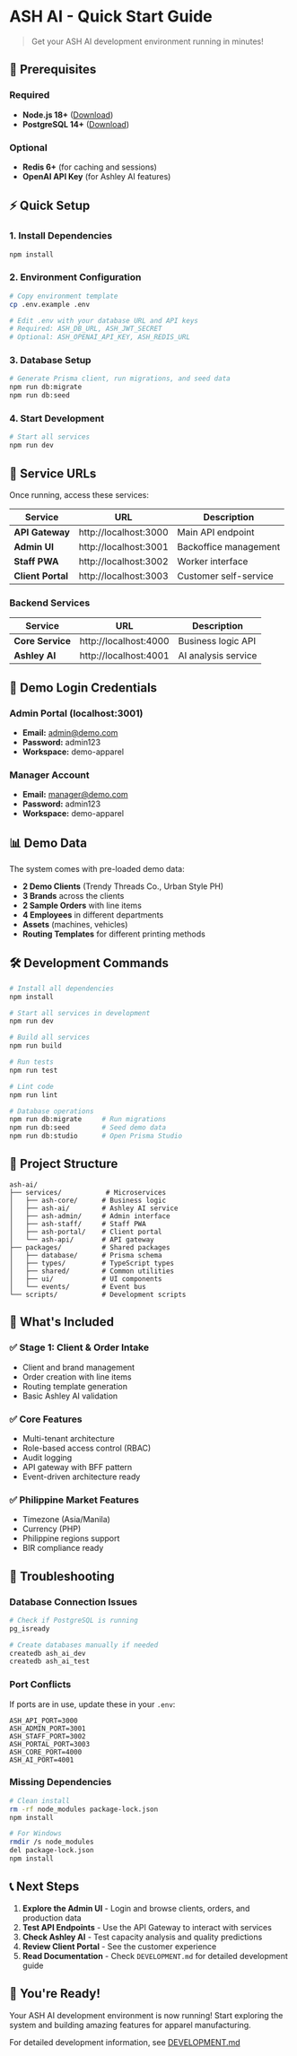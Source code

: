 # ASH AI - Quick Start Guide

> Get your ASH AI development environment running in minutes!

## 🚀 Prerequisites

### Required
- **Node.js 18+** ([Download](https://nodejs.org/))
- **PostgreSQL 14+** ([Download](https://postgresql.org/download/))

### Optional
- **Redis 6+** (for caching and sessions)
- **OpenAI API Key** (for Ashley AI features)

## ⚡ Quick Setup

### 1. Install Dependencies
```bash
npm install
```

### 2. Environment Configuration
```bash
# Copy environment template
cp .env.example .env

# Edit .env with your database URL and API keys
# Required: ASH_DB_URL, ASH_JWT_SECRET
# Optional: ASH_OPENAI_API_KEY, ASH_REDIS_URL
```

### 3. Database Setup
```bash
# Generate Prisma client, run migrations, and seed data
npm run db:migrate
npm run db:seed
```

### 4. Start Development
```bash
# Start all services
npm run dev
```

## 🌟 Service URLs

Once running, access these services:

| Service | URL | Description |
|---------|-----|-------------|
| **API Gateway** | http://localhost:3000 | Main API endpoint |
| **Admin UI** | http://localhost:3001 | Backoffice management |
| **Staff PWA** | http://localhost:3002 | Worker interface |
| **Client Portal** | http://localhost:3003 | Customer self-service |

### Backend Services
| Service | URL | Description |
|---------|-----|-------------|
| **Core Service** | http://localhost:4000 | Business logic API |
| **Ashley AI** | http://localhost:4001 | AI analysis service |

## 🔐 Demo Login Credentials

### Admin Portal (localhost:3001)
- **Email:** admin@demo.com
- **Password:** admin123
- **Workspace:** demo-apparel

### Manager Account
- **Email:** manager@demo.com  
- **Password:** admin123
- **Workspace:** demo-apparel

## 📊 Demo Data

The system comes with pre-loaded demo data:

- **2 Demo Clients** (Trendy Threads Co., Urban Style PH)
- **3 Brands** across the clients
- **2 Sample Orders** with line items
- **4 Employees** in different departments
- **Assets** (machines, vehicles)
- **Routing Templates** for different printing methods

## 🛠️ Development Commands

```bash
# Install all dependencies
npm install

# Start all services in development
npm run dev

# Build all services
npm run build

# Run tests
npm run test

# Lint code
npm run lint

# Database operations
npm run db:migrate     # Run migrations
npm run db:seed        # Seed demo data
npm run db:studio      # Open Prisma Studio
```

## 📂 Project Structure

```
ash-ai/
├── services/           # Microservices
│   ├── ash-core/      # Business logic
│   ├── ash-ai/        # Ashley AI service
│   ├── ash-admin/     # Admin interface
│   ├── ash-staff/     # Staff PWA
│   ├── ash-portal/    # Client portal
│   └── ash-api/       # API gateway
├── packages/          # Shared packages
│   ├── database/      # Prisma schema
│   ├── types/         # TypeScript types
│   ├── shared/        # Common utilities
│   ├── ui/            # UI components
│   └── events/        # Event bus
└── scripts/           # Development scripts
```

## 🎯 What's Included

### ✅ Stage 1: Client & Order Intake
- Client and brand management
- Order creation with line items
- Routing template generation
- Basic Ashley AI validation

### ✅ Core Features
- Multi-tenant architecture
- Role-based access control (RBAC)
- Audit logging
- API gateway with BFF pattern
- Event-driven architecture ready

### ✅ Philippine Market Features
- Timezone (Asia/Manila)
- Currency (PHP)
- Philippine regions support
- BIR compliance ready

## 🚨 Troubleshooting

### Database Connection Issues
```bash
# Check if PostgreSQL is running
pg_isready

# Create databases manually if needed
createdb ash_ai_dev
createdb ash_ai_test
```

### Port Conflicts
If ports are in use, update these in your `.env`:
```env
ASH_API_PORT=3000
ASH_ADMIN_PORT=3001
ASH_STAFF_PORT=3002
ASH_PORTAL_PORT=3003
ASH_CORE_PORT=4000
ASH_AI_PORT=4001
```

### Missing Dependencies
```bash
# Clean install
rm -rf node_modules package-lock.json
npm install

# For Windows
rmdir /s node_modules
del package-lock.json
npm install
```

## 📞 Next Steps

1. **Explore the Admin UI** - Login and browse clients, orders, and production data
2. **Test API Endpoints** - Use the API Gateway to interact with services  
3. **Check Ashley AI** - Test capacity analysis and quality predictions
4. **Review Client Portal** - See the customer experience
5. **Read Documentation** - Check `DEVELOPMENT.md` for detailed development guide

## 🎉 You're Ready!

Your ASH AI development environment is now running! Start exploring the system and building amazing features for apparel manufacturing.

For detailed development information, see [DEVELOPMENT.md](./DEVELOPMENT.md)